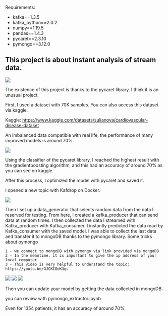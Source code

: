 Requirements: 
* kafka==1.3.5 
* kafka_python==2.0.2 
* numpy==1.19.5 
* pandas==1.4.3 
* pycaret==2.3.10 
* pymongo==3.12.0

## This project is about instant analysis of stream data.

![](https://github.com/turkalpmd/stream-medical-data/blob/master/images/unnamed1.png)

The existence of this project is thanks to the pycaret library. I think it is an unusual project.

First, I used a dataset with 70K samples. You can also access this dataset via kaggle.

Kaggle: https://www.kaggle.com/datasets/sulianova/cardiovascular-disease-dataset

An imbalanced data compatible with real life, the performance of many improved models is around 70%.

![](hhttps://github.com/turkalpmd/stream-medical-data/blob/master/images/Screenshot%20from%202022-08-16%2011-50-09.png)

Using the classifier of the pycaret library, I reached the highest result with the gradientboosting algorithm, and this had an accuracy of around 70% as you can see on kaggle.

After this process, I optimized the model with pycaret and saved it.

I opened a new topic with Kafdrop on Docker.

![](https://github.com/turkalpmd/stream-medical-data/blob/master/images/Screenshot%20from%202022-08-16%2012-03-59.png)

Then I set up a data_generator that selects random data from the data I reserved for testing. From here, I created a kafka_producer that can send data at random times. I then collected the data I streamed with Kafka_producer with Kafka_consumer. I instantly predicted the data read by Kafka_consumer with the saved model. I was able to collect the last data and transfer it to mongoDB thanks to the pymongo library.
Some tricks about pymongo

    1 - we connect to mongoDB with pymongo via link provided via mongoDB
    2 - In the meantime, it is important to give the ip address of your local computer.
    3 - This video is very helpful to understand the topic: https://youtu.be/GJCKIGeK3qc

![](https://github.com/turkalpmd/stream-medical-data/blob/master/images/Screenshot%20from%202022-08-16%2012-15-53.png)
![](https://github.com/turkalpmd/stream-medical-data/blob/master/images/Screenshot%20from%202022-08-16%2012-16-05.png)
![](https://github.com/turkalpmd/stream-medical-data/blob/master/images/Screenshot%20from%202022-08-16%2013-00-37.png)


Then you can update your model by getting the data collected in mongoDB.

you can review with pymongo_extractor.ipynb

Even for 1354 patients, it has an accuracy of around 70%.
